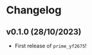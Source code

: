 # Changelog

<!--next-version-placeholder-->

## v0.1.0 (28/10/2023)

- First release of `prime_yf2675`!